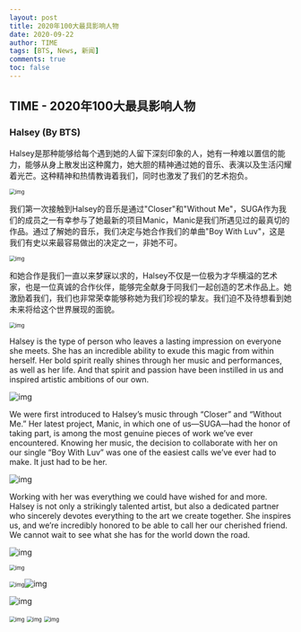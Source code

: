 ```yaml
---
layout: post
title: 2020年100大最具影响人物
date: 2020-09-22
author: TIME
tags: [BTS, News, 新闻]
comments: true
toc: false
---
```


## TIME - 2020年100大最具影响人物

### Halsey (By BTS)

Halsey是那种能够给每个遇到她的人留下深刻印象的人，她有一种难以置信的能力，能够从身上散发出这种魔力，她大胆的精神通过她的音乐、表演以及生活闪耀着光芒。这种精神和热情教诲着我们，同时也激发了我们的艺术抱负。

<img src="https://tva1.sinaimg.cn/large/007S8ZIlgy1gj0goapx7zj30j60cs0tr.jpg" alt="img" style="zoom:67%;" />

我们第一次接触到Halsey的音乐是通过"Closer"和"Without Me"，SUGA作为我们的成员之一有幸参与了她最新的项目Manic，Manic是我们所遇见过的最真切的作品。通过了解她的音乐，我们决定与她合作我们的单曲"Boy With Luv"，这是我们有史以来最容易做出的决定之一，非她不可。

<img src="https://tva1.sinaimg.cn/large/007S8ZIlgy1gj0goiwjfqj30j60gc41h.jpg" alt="img" style="zoom:67%;" />

和她合作是我们一直以来梦寐以求的，Halsey不仅是一位极为才华横溢的艺术家，也是一位真诚的合作伙伴，能够完全献身于同我们一起创造的艺术作品上。她激励着我们，我们也非常荣幸能够称她为我们珍视的挚友。我们迫不及待想看到她未来将给这个世界展现的面貌。

<img src="https://tva1.sinaimg.cn/large/007S8ZIlgy1gj0gops6gvj30j60jlq5t.jpg" alt="img" style="zoom:67%;" />

Halsey is the type of person who leaves a lasting impression on everyone she meets. She has an incredible ability to exude this magic from within herself. Her bold spirit really shines through her music and performances, as well as her life. And that spirit and passion have been instilled in us and inspired artistic ambitions of our own.

![img](https://wx1.sinaimg.cn/mw690/62462bb3gy1gj0geg5nrej20wj0onqv5.jpg)

We were first introduced to Halsey’s music through “Closer” and “Without Me.” Her latest project, Manic, in which one of us—SUGA—had the honor of taking part, is among the most genuine pieces of work we’ve ever encountered. Knowing her music, the decision to collaborate with her on our single “Boy With Luv” was one of the easiest calls we’ve ever had to make. It just had to be her.

![img](https://wx3.sinaimg.cn/mw690/62462bb3gy1gj0ggl8giij20uc0u0u0y.jpg)

Working with her was everything we could have wished for and more. Halsey is not only a strikingly talented artist, but also a dedicated partner who sincerely devotes everything to the art we create together. She inspires us, and we’re incredibly honored to be able to call her our cherished friend. We cannot wait to see what she has for the world down the road.

![img](https://wx2.sinaimg.cn/mw690/62462bb3gy1gj0ggnelbej20qo0qo1ky.jpg)

<img src="https://wx2.sinaimg.cn/mw690/62462bb3gy1gj0gga0urij20xc0m87wi.jpg" alt="img" style="zoom:67%;" />

<img src="https://tva1.sinaimg.cn/large/007S8ZIlgy1gj0gs4lcvnj30j60j6mzh.jpg" alt="img" style="zoom:67%;" />![img](https://tva1.sinaimg.cn/large/007S8ZIlgy1gj0gsimp15j30j60j6acz.jpg)

![img](https://tva1.sinaimg.cn/large/007S8ZIlgy1gj0gsimp15j30j60j6acz.jpg)

<img src="https://tva1.sinaimg.cn/large/007S8ZIlgy1gj0gscx29xj30j60cswgh.jpg" alt="img" style="zoom:67%;" />

<img src="https://wx4.sinaimg.cn/mw690/62462bb3gy1gj0gejd92sj20p10gp4qp.jpg" alt="img" style="zoom:67%;" />

<img src="https://tva1.sinaimg.cn/large/007S8ZIlgy1gj0gsx03ztj30j60cswg7.jpg" alt="img" style="zoom:67%;" />

